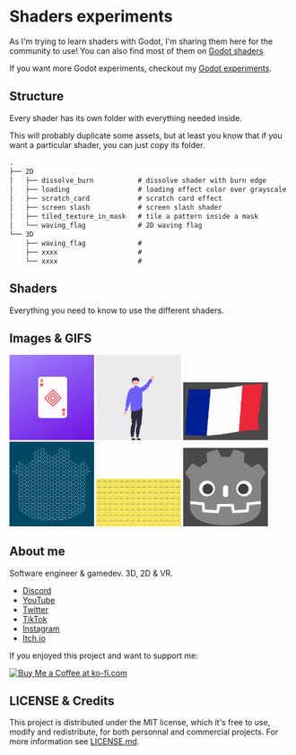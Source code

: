# Shaders experiments

<!-- 
<p align="center">
  <img src="godot_experiments_social_preview.jpg" width="720">
</p>
-->

As I'm trying to learn shaders with Godot, I'm sharing them here for the community to use! You can also find most of them on [Godot shaders](https://godotshaders.com/author/mreliptik/)

If you want more Godot experiments, checkout my [Godot experiments](https://github.com/MrEliptik/godot_experiments).

## Structure

Every shader has its own folder with everything needed inside. 

This will probably duplicate some assets, but at least you know that if you want a particular shader, you can just copy its folder.

    .
    ├── 2D
    │   ├── dissolve_burn           # dissolve shader with burn edge
    │   ├── loading                 # loading effect color over grayscale
    │   ├── scratch_card            # scratch card effect
    │   ├── screen slash            # screen slash shader
    │   ├── tiled_texture_in_mask   # tile a pattern inside a mask
    │   └── waving_flag             # 2D waving flag
    └── 3D                    
        ├── waving_flag             # 
        ├── xxxx                    # 
        └── xxxx                    #

## Shaders

Everything you need to know to use the different shaders.

## Images & GIFS

<p float="left">
    <a href=scenes/loading_animation><img src="videos_gifs/dissolve_burn.gif" width="30%"/></a>
    <a href=scenes/level_up_again><img src="videos_gifs/character_deform.gif" width="30%"/></a>
    <a href=scenes/loading_liquid><img src="videos_gifs/waving_flag_2D.gif" width="30%"/></a>
    <a href=scenes/button_fill_animate><img src="videos_gifs/tiling_shader.gif" width="30%"/></a>
    <a href=scenes/squishy_toggle><img src="videos_gifs/scratch_card.gif" width="30%"/></a>
    <a href=scenes/cards_stack><img src="videos_gifs/loading_grayscale.gif" width="30%"/></a>
</div>

## About me

Software engineer & gamedev. 3D, 2D & VR. 

- [Discord](https://discord.gg/83nFRPTP6t)
- [YouTube](https://www.youtube.com/channel/UCANaLfiFwsHttGv6qGvSEIw)
- [Twitter](https://twitter.com/mreliptik_)
- [TikTok](https://www.tiktok.com/@mreliptik)
- [Instagram](https://www.instagram.com/_mreliptik)
- [Itch.io](https://mreliptik.itch.io/)

If you enjoyed this project and want to support me:

<a href='https://ko-fi.com/H2H23ODS7' target='_blank'><img height='36' style='border:0px;height:36px;' src='https://cdn.ko-fi.com/cdn/kofi1.png?v=3' border='0' alt='Buy Me a Coffee at ko-fi.com' /></a>

## LICENSE & Credits

This project is distributed under the MIT license, which it's free to use, modify and redistribute, for both personnal and commercial projects. For more information see [LICENSE.md](https://github.com/MrEliptik/shaders_experiments/blob/master/LICENSE).
